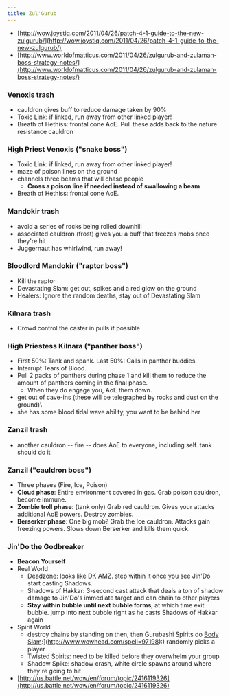 ```yaml
---
title: Zul'Gurub
---
```

  * [http://wow.joystiq.com/2011/04/26/patch-4-1-guide-to-the-new-zulgurub/](http://wow.joystiq.com/2011/04/26/patch-4-1-guide-to-the-new-zulgurub/)
  * [http://www.worldofmatticus.com/2011/04/26/zulgurub-and-zulaman-boss-strategy-notes/](http://www.worldofmatticus.com/2011/04/26/zulgurub-and-zulaman-boss-strategy-notes/)

### Venoxis trash
  * cauldron gives buff to reduce damage taken by 90%
  * Toxic Link: if linked, run away from other linked player!
  * Breath of Hethiss: frontal cone AoE. Pull these adds back to the nature resistance cauldron


### High Priest Venoxis ("snake boss")
  * Toxic Link: if linked, run away from other linked player!
  * maze of poison lines on the ground
  * channels three beams that will chase people
    * **Cross a poison line if needed instead of swallowing a beam**
  * Breath of Hethiss: frontal cone AoE.

### Mandokir trash
  * avoid a series of rocks being rolled downhill
  * associated cauldron (frost) gives you a buff that freezes mobs once they're hit
  * Juggernaut has whirlwind, run away!

### Bloodlord Mandokir ("raptor boss")
  * Kill the raptor
  * Devastating Slam: get out, spikes and a red glow on the ground 
  * Healers: Ignore the random deaths, stay out of Devastating Slam

### Kilnara trash
  * Crowd control the caster in pulls if possible

### High Priestess Kilnara ("panther boss")
  * First 50%: Tank and spank. Last 50%: Calls in panther buddies.
  * Interrupt Tears of Blood. 
  * Pull 2 packs of panthers during phase 1 and kill them to reduce the amount of panthers coming in the final phase. 
    * When they do engage you, AoE them down.
  * get out of cave-ins (these will be telegraphed by rocks and dust on the ground)\
  * she has some blood tidal wave ability, you want to be behind her

### Zanzil trash
  * another cauldron -- fire -- does AoE to everyone, including self. tank should do it

### Zanzil ("cauldron boss")
  * Three phases (Fire, Ice, Poison)
  * **Cloud phase**: Entire environment covered in gas. Grab poison cauldron, become immune.
  * **Zombie troll phase**: (tank only) Grab red cauldron. Gives your attacks additional AoE powers. Destroy zombies.
  * **Berserker phase**: One big mob? Grab the Ice cauldron. Attacks gain freezing powers. Slows down Berserker and kills them quick.

### Jin'Do the Godbreaker
  * **Beacon Yourself**
  * Real World
    * Deadzone: looks like DK AMZ. step within it once you see Jin'Do start casting Shadows. 
    * Shadows of Hakkar: 3-second cast attack that deals a ton of shadow damage to Jin'Do's immediate target and can chain to other players
    * **Stay within bubble until next bubble forms**, at which time exit bubble. jump into next bubble right as he casts Shadows of Hakkar again
  * Spirit World
    * destroy chains by standing on then, then Gurubashi Spirits do [Body Slam]([http://www.wowhead.com/spell=97198):](http://www.wowhead.com/spell=97198):) randomly picks a player
    * Twisted Spirits: need to be killed before they overwhelm your group
    * Shadow Spike: shadow crash, white circle spawns around where they're going to hit
  * [http://us.battle.net/wow/en/forum/topic/2416119326](http://us.battle.net/wow/en/forum/topic/2416119326)

